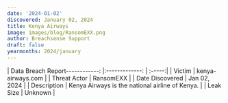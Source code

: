 ```yaml
---
date: '2024-01-02'
discovered: January 02, 2024
title: Kenya Airways
image: images/blog/RansomEXX.png
author: Breachsense Support
draft: false
yearmonths: 2024/january
---
```


| Data Breach Report------------:     |:-------------:    | :-----:|
| Victim      | kenya-airways.com      | 
| Threat Actor      | RansomEXX      | 
| Date Discovered      | Jan 02, 2024      | 
| Description      | Kenya Airways is the national airline of Kenya.      | 
| Leak Size      | Unknown      | 

